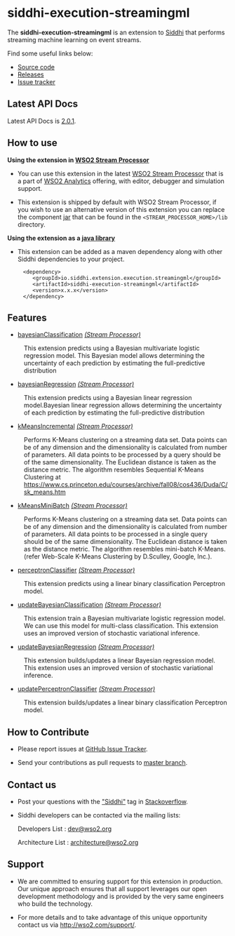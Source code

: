 # siddhi-execution-streamingml
The **siddhi-execution-streamingml** is an extension to <a target="_blank" href="https://wso2.github
.io/siddhi">Siddhi</a>  that performs streaming machine learning on event streams.

Find some useful links below:
* <a target="_blank" href="https://github.com/wso2-extensions/siddhi-execution-streamingml">Source code</a>
* <a target="_blank" href="https://github.com/wso2-extensions/siddhi-execution-streamingml/releases">Releases</a>
* <a target="_blank" href="https://github.com/wso2-extensions/siddhi-execution-streamingml/issues">Issue tracker</a>

## Latest API Docs

Latest API Docs is <a target="_blank" href="https://wso2-extensions.github.io/siddhi-execution-streamingml/api/2.0.1">2.0.1</a>.

## How to use 

**Using the extension in <a target="_blank" href="https://github.com/wso2/product-sp">WSO2 Stream Processor</a>**

* You can use this extension in the latest <a target="_blank" href="https://github.com/wso2/product-sp/releases">WSO2 Stream Processor</a> that is a part of <a target="_blank" href="http://wso2.com/analytics?utm_source=gitanalytics&utm_campaign=gitanalytics_Jul17">WSO2 Analytics</a> offering, with editor, debugger and simulation support. 

* This extension is shipped by default with WSO2 Stream Processor, if you wish to use an alternative version of this extension you can replace the component <a target="_blank" href="https://https://github.com/wso2-extensions/siddhi-execution-streamingml/releases">jar</a> that can be found in the `<STREAM_PROCESSOR_HOME>/lib` directory.

**Using the extension as a <a target="_blank" href="https://wso2.github.io/siddhi/documentation/running-as-a-java-library">java library</a>**

* This extension can be added as a maven dependency along with other Siddhi dependencies to your project.

```
     <dependency>
        <groupId>io.siddhi.extension.execution.streamingml</groupId>
        <artifactId>siddhi-execution-streamingml</artifactId>
        <version>x.x.x</version>
     </dependency>
```

## Features

* <a target="_blank" href="https://wso2-extensions.github.io/siddhi-execution-streamingml/api/2.0.1/#bayesianclassification-stream-processor">bayesianClassification</a> *<a target="_blank" href="https://siddhi.io/en/v5.0/docs/query-guide/#stream-processor">(Stream Processor)</a>*<br><div style="padding-left: 1em;"><p>This extension predicts using a Bayesian multivariate logistic regression model. This Bayesian model allows determining the uncertainty of each prediction by estimating the full-predictive distribution</p></div>
* <a target="_blank" href="https://wso2-extensions.github.io/siddhi-execution-streamingml/api/2.0.1/#bayesianregression-stream-processor">bayesianRegression</a> *<a target="_blank" href="https://siddhi.io/en/v5.0/docs/query-guide/#stream-processor">(Stream Processor)</a>*<br><div style="padding-left: 1em;"><p>This extension predicts using a Bayesian linear regression model.Bayesian linear regression allows determining the uncertainty of each prediction by estimating the full-predictive distribution</p></div>
* <a target="_blank" href="https://wso2-extensions.github.io/siddhi-execution-streamingml/api/2.0.1/#kmeansincremental-stream-processor">kMeansIncremental</a> *<a target="_blank" href="https://siddhi.io/en/v5.0/docs/query-guide/#stream-processor">(Stream Processor)</a>*<br><div style="padding-left: 1em;"><p>Performs K-Means clustering on a streaming data set. Data points can be of any dimension and the dimensionality is calculated from number of parameters. All data points to be processed by a query should be of the same dimensionality. The Euclidean distance is taken as the distance metric. The algorithm resembles Sequential K-Means Clustering at https://www.cs.princeton.edu/courses/archive/fall08/cos436/Duda/C/sk_means.htm </p></div>
* <a target="_blank" href="https://wso2-extensions.github.io/siddhi-execution-streamingml/api/2.0.1/#kmeansminibatch-stream-processor">kMeansMiniBatch</a> *<a target="_blank" href="https://siddhi.io/en/v5.0/docs/query-guide/#stream-processor">(Stream Processor)</a>*<br><div style="padding-left: 1em;"><p>Performs K-Means clustering on a streaming data set. Data points can be of any dimension and the dimensionality is calculated from number of parameters. All data points to be processed in a single query should be of the same dimensionality. The Euclidean distance is taken as the distance metric. The algorithm resembles mini-batch K-Means. (refer Web-Scale K-Means Clustering by D.Sculley, Google, Inc.). </p></div>
* <a target="_blank" href="https://wso2-extensions.github.io/siddhi-execution-streamingml/api/2.0.1/#perceptronclassifier-stream-processor">perceptronClassifier</a> *<a target="_blank" href="https://siddhi.io/en/v5.0/docs/query-guide/#stream-processor">(Stream Processor)</a>*<br><div style="padding-left: 1em;"><p>This extension predicts using a linear binary classification Perceptron model.</p></div>
* <a target="_blank" href="https://wso2-extensions.github.io/siddhi-execution-streamingml/api/2.0.1/#updatebayesianclassification-stream-processor">updateBayesianClassification</a> *<a target="_blank" href="https://siddhi.io/en/v5.0/docs/query-guide/#stream-processor">(Stream Processor)</a>*<br><div style="padding-left: 1em;"><p>This extension train a Bayesian multivariate logistic regression model. We can use this model for multi-class classification. This extension uses an improved version of stochastic variational inference.</p></div>
* <a target="_blank" href="https://wso2-extensions.github.io/siddhi-execution-streamingml/api/2.0.1/#updatebayesianregression-stream-processor">updateBayesianRegression</a> *<a target="_blank" href="https://siddhi.io/en/v5.0/docs/query-guide/#stream-processor">(Stream Processor)</a>*<br><div style="padding-left: 1em;"><p>This extension builds/updates a linear Bayesian regression model. This extension uses an improved version of stochastic variational inference.</p></div>
* <a target="_blank" href="https://wso2-extensions.github.io/siddhi-execution-streamingml/api/2.0.1/#updateperceptronclassifier-stream-processor">updatePerceptronClassifier</a> *<a target="_blank" href="https://siddhi.io/en/v5.0/docs/query-guide/#stream-processor">(Stream Processor)</a>*<br><div style="padding-left: 1em;"><p>This extension builds/updates a linear binary classification Perceptron model.</p></div>

## How to Contribute
 
  * Please report issues at <a target="_blank" href="https://github.com/wso2-extensions/siddhi-execution-streamingml/issues">GitHub Issue Tracker</a>.
  
  * Send your contributions as pull requests to <a target="_blank" href="https://github.com/wso2-extensions/siddhi-execution-streamingml/tree/master">master branch</a>. 
 
## Contact us 

 * Post your questions with the <a target="_blank" href="http://stackoverflow.com/search?q=siddhi">"Siddhi"</a> tag in <a target="_blank" href="http://stackoverflow.com/search?q=siddhi">Stackoverflow</a>. 
 
 * Siddhi developers can be contacted via the mailing lists:
 
    Developers List   : [dev@wso2.org](mailto:dev@wso2.org)
    
    Architecture List : [architecture@wso2.org](mailto:architecture@wso2.org)
 
## Support 

* We are committed to ensuring support for this extension in production. Our unique approach ensures that all support leverages our open development methodology and is provided by the very same engineers who build the technology. 

* For more details and to take advantage of this unique opportunity contact us via <a target="_blank" href="http://wso2.com/support?utm_source=gitanalytics&utm_campaign=gitanalytics_Jul17">http://wso2.com/support/</a>. 
